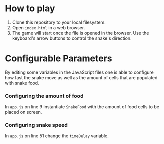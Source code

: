 # How to play

1. Clone this repository to your local filesystem.
2. Open `index.html` in a web browser.
3. The game will start once the file is opened in the browser.
   Use the keyboard's arrow buttons to control the snake's direction.
 
# Configurable Parameters
By editing some variables in the JavaScript files one is able to configure how fast
the snake move as well as the amount of cells that are populated with snake food.

### Configuring the amount of food
In `app.js` on line 9 instantiate `SnakeFood` with the amount of food cells to be
placed on screen.

### Configuring snake speed
In `app.js` on line 51 change the `timeDelay` variable.
